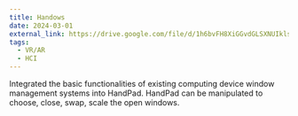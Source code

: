 ```yaml
---
title: Handows
date: 2024-03-01
external_link: https://drive.google.com/file/d/1h6bvFH8XiGGvdGLSXNUIklscrXlLL-dL/view?usp=sharing
tags:
  - VR/AR
  - HCI
---
```


Integrated the basic functionalities of existing computing device window management systems into HandPad. HandPad can be manipulated to choose, close, swap, scale the open windows. 

<!--more-->
